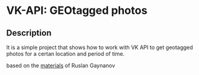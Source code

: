 # VK-API: GEOtagged photos

## Description

It is a simple project that shows how to work with VK API to get geotagged photos for a certan location and period of time.

based on the [materials](https://gainanov.pro/rus-blog/programming/vk-favourite-places-for-photo/) of Ruslan Gaynanov
